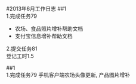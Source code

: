 #2013年6月工作日志
##1  
1.完成任务79  
- 农场、食品照片增补帮助文档  
- 支付宝信息增补帮助文档 

2.提交任务81  
登记工时1.5

##1  
1.完成任务79
手机客户端农场头像更新, 产品图片增补
